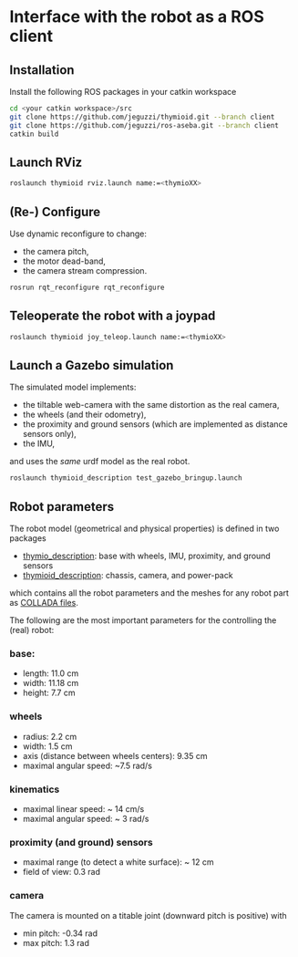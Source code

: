 # Interface with the robot as a ROS client

## Installation

Install the following ROS packages in your catkin workspace

```bash
cd <your catkin workspace>/src
git clone https://github.com/jeguzzi/thymioid.git --branch client
git clone https://github.com/jeguzzi/ros-aseba.git --branch client
catkin build
```

## Launch RViz

```bash
roslaunch thymioid rviz.launch name:=<thymioXX>
```

## (Re-) Configure

Use dynamic reconfigure to change:
  - the camera pitch,
  - the motor dead-band,
  - the camera stream compression.

```bash
rosrun rqt_reconfigure rqt_reconfigure
```

## Teleoperate the robot with a joypad

```bash
roslaunch thymioid joy_teleop.launch name:=<thymioXX>
```

## Launch a Gazebo simulation

The simulated model implements:

- the tiltable web-camera with the same distortion as the real camera,
- the wheels (and their odometry),
- the proximity and ground sensors (which are implemented as distance sensors only),
- the IMU,

and uses the _same_ urdf model as the real robot.

```bash
roslaunch thymioid_description test_gazebo_bringup.launch
```

## Robot parameters

The robot model (geometrical and physical properties) is defined in two packages

  - [thymio_description](https://github.com/jeguzzi/ros-aseba/thymio_description): base with wheels, IMU, proximity, and ground sensors
  - [thymioid_description](https://github.com/jeguzzi/thymioid/thymioid_description): chassis, camera, and power-pack

which contains all the robot parameters and the meshes for any robot part as [ COLLADA files](https://en.wikipedia.org/wiki/COLLADA).

The following are the most important parameters for the controlling the (real) robot:

### base:

  - length: 11.0 cm
  - width: 11.18 cm
  - height: 7.7 cm

### wheels

  - radius: 2.2 cm
  - width: 1.5 cm
  - axis (distance between wheels centers): 9.35 cm
  - maximal angular speed: ~7.5 rad/s

### kinematics

  - maximal linear speed: ~ 14 cm/s
  - maximal angular speed: ~ 3 rad/s

### proximity (and ground) sensors

  - maximal range (to detect a white surface): ~ 12 cm
  - field of view: 0.3 rad

### camera

  The camera is mounted on a titable joint (downward pitch is positive) with

  - min pitch: -0.34 rad
  - max pitch: 1.3 rad
